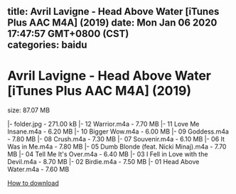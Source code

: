 
title: Avril Lavigne - Head Above Water [iTunes Plus AAC M4A] (2019)
date: Mon Jan 06 2020 17:47:57 GMT+0800 (CST)    
categories: baidu
---

# Avril Lavigne - Head Above Water [iTunes Plus AAC M4A] (2019)
size: 87.07 MB
 
 
|- folder.jpg - 271.00 kB
|- 12 Warrior.m4a - 7.70 MB
|- 11 Love Me Insane.m4a - 6.20 MB
|- 10 Bigger Wow.m4a - 6.00 MB
|- 09 Goddess.m4a - 7.80 MB
|- 08 Crush.m4a - 7.30 MB
|- 07 Souvenir.m4a - 6.10 MB
|- 06 It Was in Me.m4a - 7.80 MB
|- 05 Dumb Blonde (feat. Nicki Minaj).m4a - 7.70 MB
|- 04 Tell Me It's Over.m4a - 6.40 MB
|- 03 I Fell in Love with the Devil.m4a - 8.70 MB
|- 02 Birdie.m4a - 7.50 MB
|- 01 Head Above Water.m4a - 7.60 MB

[How to download](https://bpcam.bemobtrk.com/go/2ceec3aa-1ca2-46d6-b9ff-aaa5c184517c?jno=1653)